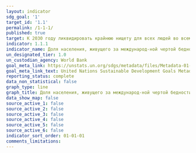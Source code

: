 ```yaml
---
layout: indicator
sdg_goal: '1'
target_id: '1.1'
permalink: /1-1-1/
published: true
target: К 2030 году ликвидировать крайнюю нищету для всех людей во всем мире (в настоящее время крайняя нищета определяется как проживание на сумму менее чем 1,25 долл. США в день)
indicator: 1.1.1
indicator_name: Доля населения, живущего за международ-ной чертой бедности, в разбивке по полу, возрасту, статусу занятости и месту проживания (город-ское/сельское)
un_designated_tier: 1.0
un_custodian_agency: World Bank
goal_meta_link: https://unstats.un.org/sdgs/metadata/files/Metadata-01-01-01a.pdf
goal_meta_link_text: United Nations Sustainable Development Goals Metadata (pdf 894kB)
reporting_status: complete
data_non_statistical: false
graph_type: line
graph_title: Доля населения, живущего за международ-ной чертой бедности, в разбивке по полу, возрасту, статусу занятости и месту проживания (город-ское/сельское)
data_show_map: false
source_active_1: false
source_active_2: false
source_active_3: false
source_active_4: false
source_active_5: false
source_active_6: false
indicator_sort_order: 01-01-01
comments_limitations: 
---
```

